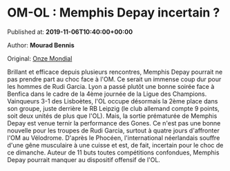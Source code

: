 
# OM-OL : Memphis Depay incertain ?

Published at: **2019-11-06T10:40:00+00:00**

Author: **Mourad Bennis**

Original: [Onze Mondial](http://www.onzemondial.com/ligue-1/2019-2020/om-ol-memphis-depay-incertain-201766)

Brillant et efficace depuis plusieurs rencontres, Memphis Depay pourrait ne pas prendre part au choc face à l'OM. Ce serait un immense coup dur pour les hommes de Rudi Garcia.
Lyon a passé plutôt une bonne soirée face à Benfica dans le cadre de la 4ème journée de la Ligue des Champions. Vainqueurs 3-1 des Lisboètes, l'OL occupe désormais la 2ème place dans son groupe, juste derrière le RB Leipzig (le club allemand compte 9 points, soit deux unités de plus que l'OL). Mais, la sortie prématurée de Memphis Depay est venue ternir la performance des Gones. Ce n'est pas une bonne nouvelle pour les troupes de Rudi Garcia, surtout à quatre jours d'affronter l'OM au Vélodrome.
D'après le Phocéen, l'international néerlandais souffre d'une gêne musculaire à une cuisse et est, de fait, incertain pour le choc de ce dimanche. Auteur de 11 buts toutes compétitions confondues, Memphis Depay pourrait manquer au dispositif offensif de l'OL.
